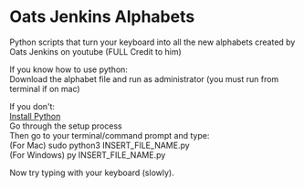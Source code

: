 # Oats Jenkins Alphabets
Python scripts that turn your keyboard into all the new alphabets created by Oats Jenkins on youtube (FULL Credit to him)

If you know how to use python:\
Download the alphabet file and run as administrator (you must run from terminal if on mac)

If you don't:\
[Install Python](https://www.python.org/downloads/)\
Go through the setup process\
Then go to your terminal/command prompt and type:\
(For Mac) sudo python3 INSERT_FILE_NAME.py\
(For Windows) py INSERT_FILE_NAME.py

Now try typing with your keyboard (slowly).
